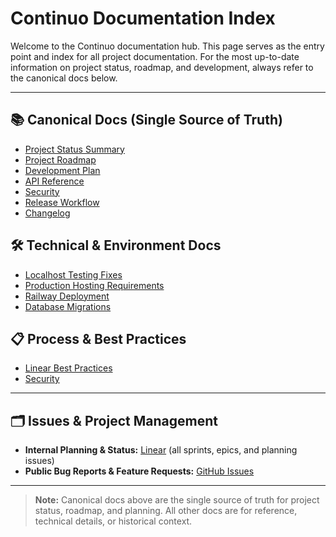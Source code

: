 # Continuo Documentation Index

Welcome to the Continuo documentation hub. This page serves as the entry point and index for all project documentation. For the most up-to-date information on project status, roadmap, and development, always refer to the canonical docs below.

---

## 📚 Canonical Docs (Single Source of Truth)
- [Project Status Summary](./PROJECT_STATUS_SUMMARY.md)
- [Project Roadmap](./PROJECT_ROADMAP.md)
- [Development Plan](./DEVELOPMENT_PLAN.md)
- [API Reference](./API.md)
- [Security](./SECURITY.md)
- [Release Workflow](./RELEASE_WORKFLOW.md)
- [Changelog](../CHANGELOG.md)

## 🛠️ Technical & Environment Docs
- [Localhost Testing Fixes](./LOCALHOST_TESTING_FIXES.md)
- [Production Hosting Requirements](./PRODUCTION_HOSTING_REQUIREMENTS.md)
- [Railway Deployment](./RAILWAY_DEPLOYMENT.md)
- [Database Migrations](./DATABASE_MIGRATIONS.md)

## 📋 Process & Best Practices
- [Linear Best Practices](./LINEAR_BEST_PRACTICES.md)
- [Security](./SECURITY.md)

---

## 🗂️ Issues & Project Management

- **Internal Planning & Status:** [Linear](https://linear.app/scootr-ca/team/Business%20Dev/active) (all sprints, epics, and planning issues)
- **Public Bug Reports & Feature Requests:** [GitHub Issues](https://github.com/jshields-ca/Continuo/issues)

---

> **Note:** Canonical docs above are the single source of truth for project status, roadmap, and planning. All other docs are for reference, technical details, or historical context. 